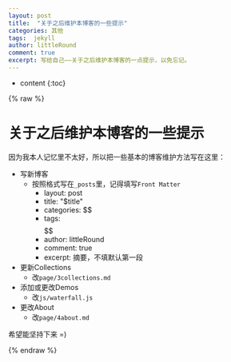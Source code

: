 ```yaml
---
layout: post
title:  "关于之后维护本博客的一些提示"
categories: 其他
tags:  jekyll
author: littleRound
comment: true
excerpt: 写给自己——关于之后维护本博客的一点提示，以免忘记。
---
```


* content
{:toc}

{% raw %}

# 关于之后维护本博客的一些提示

因为我本人记忆里不太好，所以把一些基本的博客维护方法写在这里：

- 写新博客
  - 按照格式写在```_posts```里，记得填写```Front Matter```
    - layout: post
    - title: "$title"
    - categories: $$
    - tags: $$ $$ $$
    - author: littleRound
    - comment: true
    - excerpt: 摘要，不填默认第一段
- 更新Collections
  - 改```page/3collections.md```
- 添加或更改Demos
  - 改```js/waterfall.js```
- 更改About
  - 改```page/4about.md```

希望能坚持下来 =)

{% endraw %}